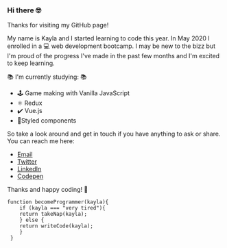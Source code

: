 ### Hi there 🤓

Thanks for visiting my GitHub page! 

My name is Kayla and I started learning to code this year. In May 2020 I enrolled in a 💻 web development bootcamp. I may be new to the bizz but I'm proud of the progress I've made in the past few months and I'm excited to keep learning. 

📚 I'm currently studying: 📚

- 🕹️ Game making with Vanilla JavaScript 
- ⚛️ Redux
- ✔️ Vue.js
- 💄Styled components

So take a look around and get in touch if you have anything to ask or share. You can reach me here:

- [Email](mailto:kayla.crane@gmail.com)
- [Twitter](https://twitter.com/KaylaJCrane)
- [LinkedIn](https://www.linkedin.com/in/kaylacrane/)
- [Codepen](https://codepen.io/kaylacrane/)

Thanks and happy coding! 🖖

```
function becomeProgrammer(kayla){
    if (kayla === "very tired"){
    return takeNap(kayla);
    } else {
    return writeCode(kayla);
    }
 }
```
